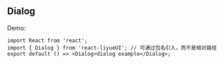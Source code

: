 ## Dialog

Demo:

```tsx
import React from 'react';
import { Dialog } from 'react-liyueUI'; // 可通过包名引入，而不是相对路径
export default () => <Dialog>dialog example</Dialog>;
```
